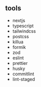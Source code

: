 ## tools

- nextjs
- typescript
- tailwindcss
- postcss
- killua
- formik
- zod
- eslint
- prettier
- husky
- commitlint
- lint-staged
